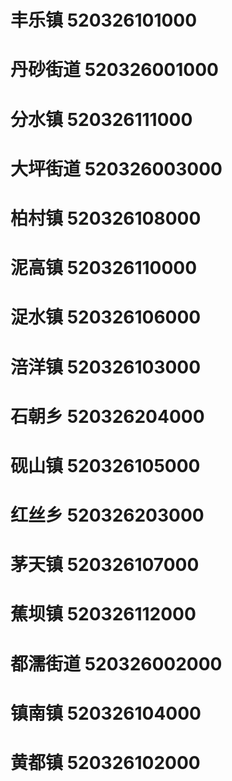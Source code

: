 # 丰乐镇 520326101000
# 丹砂街道 520326001000
# 分水镇 520326111000
# 大坪街道 520326003000
# 柏村镇 520326108000
# 泥高镇 520326110000
# 浞水镇 520326106000
# 涪洋镇 520326103000
# 石朝乡 520326204000
# 砚山镇 520326105000
# 红丝乡 520326203000
# 茅天镇 520326107000
# 蕉坝镇 520326112000
# 都濡街道 520326002000
# 镇南镇 520326104000
# 黄都镇 520326102000
